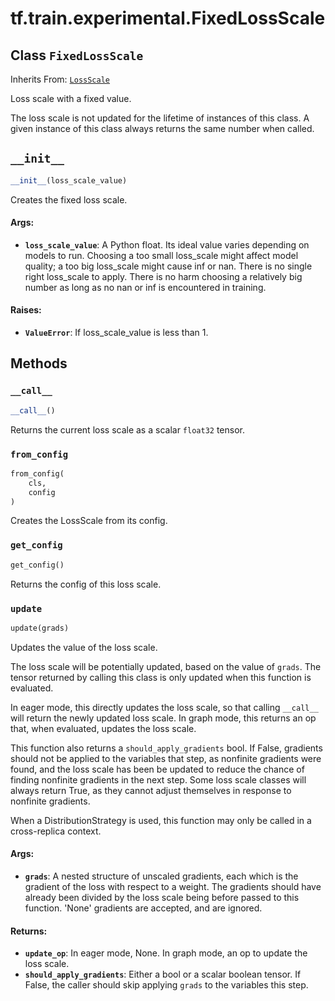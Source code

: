 <div itemscope itemtype="http://developers.google.com/ReferenceObject">
<meta itemprop="name" content="tf.train.experimental.FixedLossScale" />
<meta itemprop="path" content="Stable" />
<meta itemprop="property" content="__call__"/>
<meta itemprop="property" content="__init__"/>
<meta itemprop="property" content="from_config"/>
<meta itemprop="property" content="get_config"/>
<meta itemprop="property" content="update"/>
</div>

# tf.train.experimental.FixedLossScale

## Class `FixedLossScale`

Inherits From: [`LossScale`](../../../tf/train/experimental/LossScale.md)

Loss scale with a fixed value.

The loss scale is not updated for the lifetime of instances of this class.
A given instance of this class always returns the same number when called.

<h2 id="__init__"><code>__init__</code></h2>

``` python
__init__(loss_scale_value)
```

Creates the fixed loss scale.

#### Args:

* <b>`loss_scale_value`</b>: A Python float. Its ideal value varies depending on
    models to run. Choosing a too small loss_scale might affect model
    quality; a too big loss_scale might cause inf or nan. There is no single
    right loss_scale to apply. There is no harm choosing a relatively big
    number as long as no nan or inf is encountered in training.


#### Raises:

* <b>`ValueError`</b>: If loss_scale_value is less than 1.



## Methods

<h3 id="__call__"><code>__call__</code></h3>

``` python
__call__()
```

Returns the current loss scale as a scalar `float32` tensor.

<h3 id="from_config"><code>from_config</code></h3>

``` python
from_config(
    cls,
    config
)
```

Creates the LossScale from its config.

<h3 id="get_config"><code>get_config</code></h3>

``` python
get_config()
```

Returns the config of this loss scale.

<h3 id="update"><code>update</code></h3>

``` python
update(grads)
```

Updates the value of the loss scale.

The loss scale will be potentially updated, based on the value of `grads`.
The tensor returned by calling this class is only updated when this function
is evaluated.

In eager mode, this directly updates the loss scale, so that calling
`__call__` will return the newly updated loss scale. In graph mode,
this returns an op that, when evaluated, updates the loss scale.

This function also returns a `should_apply_gradients` bool. If False,
gradients should not be applied to the variables that step, as nonfinite
gradients were found, and the loss scale has been be updated to reduce the
chance of finding nonfinite gradients in the next step. Some loss scale
classes will always return True, as they cannot adjust themselves in
response to nonfinite gradients.

When a DistributionStrategy is used, this function may only be called in a
cross-replica context.

#### Args:

* <b>`grads`</b>: A nested structure of unscaled gradients, each which is the
    gradient of the loss with respect to a weight. The gradients should have
    already been divided by the loss scale being before passed to this
    function. 'None' gradients are accepted, and are ignored.


#### Returns:

* <b>`update_op`</b>: In eager mode, None. In graph mode, an op to update the loss
    scale.
* <b>`should_apply_gradients`</b>: Either a bool or a scalar boolean tensor. If
    False, the caller should skip applying `grads` to the variables this
    step.



